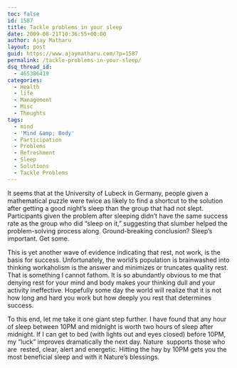 ```yaml
---
toc: false
id: 1587
title: Tackle problems in your sleep
date: 2009-08-21T10:36:55+00:00
author: Ajay Matharu
layout: post
guid: https://www.ajaymatharu.com/?p=1587
permalink: /tackle-problems-in-your-sleep/
dsq_thread_id:
  - 465386419
categories:
  - Health
  - life
  - Management
  - Misc
  - Thoughts
tags:
  - mind
  - 'Mind &amp; Body'
  - Participation
  - Problems
  - Refreshment
  - Sleep
  - Solutions
  - Tackle Problems
---
```

It seems that at the University of Lubeck in Germany, people given a mathematical puzzle were twice as likely to find a shortcut to the solution after getting a good night&#8217;s sleep than the group that had not slept. Participants given the problem after sleeping didn&#8217;t have the same success rate as the group who did &#8220;sleep on it,&#8221; suggesting that slumber helped the problem-solving process along. Ground-breaking conclusion? Sleep&#8217;s important. Get some.

This is yet another wave of evidence indicating that rest, not work, is the basis for success. Unfortunately, the world&#8217;s population is brainwashed into thinking workaholism is the answer and minimizes or truncates quality rest. That is something I cannot fathom. It is so abundantly obvious to me that denying rest for your mind and body makes your thinking dull and your activity ineffective. Hopefully some day the world will realize that it is not how long and hard you work but how deeply you rest that determines success.

To this end, let me take it one giant step further. I have found that any hour of sleep between 10PM and midnight is worth two hours of sleep after midnight. If I can get to bed (with lights out and eyes closed) before 10PM, my &#8220;luck&#8221; improves dramatically the next day. Nature  supports those who are  rested, clear, alert and energetic. Hitting the hay by 10PM gets you the most beneficial sleep and with it Nature&#8217;s blessings.
